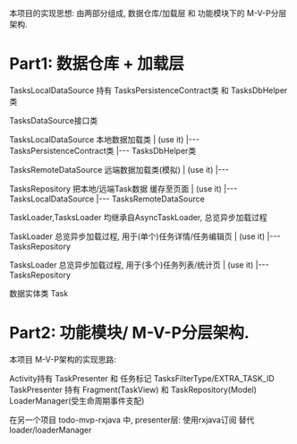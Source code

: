 本项目的实现思想: 由两部分组成, 数据仓库/加载层 和 功能模块下的 M-V-P分层架构.

Part1: 数据仓库 + 加载层
=========================================

TasksLocalDataSource 持有 TasksPersistenceContract类 和 TasksDbHelper类

TasksDataSource接口类

TasksLocalDataSource 本地数据加载类
          |      (use it)
          |--- TasksPersistenceContract类
          |--- TasksDbHelper类

TasksRemoteDataSource 远端数据加载类(模拟)
          |        (use it)
          |---

TasksRepository 把本地/远端Task数据 缓存至页面
          |      (use it)
          |--- TasksLocalDataSource
          |--- TasksRemoteDataSource

TaskLoader,TasksLoader 均继承自AsyncTaskLoader, 总览异步加载过程

TaskLoader 总览异步加载过程, 用于(单个)任务详情/任务编辑页
          |        (use it)
          |--- TasksRepository

TasksLoader 总览异步加载过程, 用于(多个)任务列表/统计页
          |        (use it)
          |--- TasksRepository

数据实体类 Task

Part2: 功能模块/ M-V-P分层架构.
=========================================

本项目 M-V-P架构的实现思路:

Activity持有 TaskPresenter 和 任务标记 TasksFilterType/EXTRA_TASK_ID
TaskPresenter 持有 Fragment(TaskView) 和 TaskRepository(Model) LoaderManager(受生命周期事件支配)

在另一个项目 todo-mvp-rxjava 中, presenter层: 使用rxjava订阅 替代 loader/loaderManager

